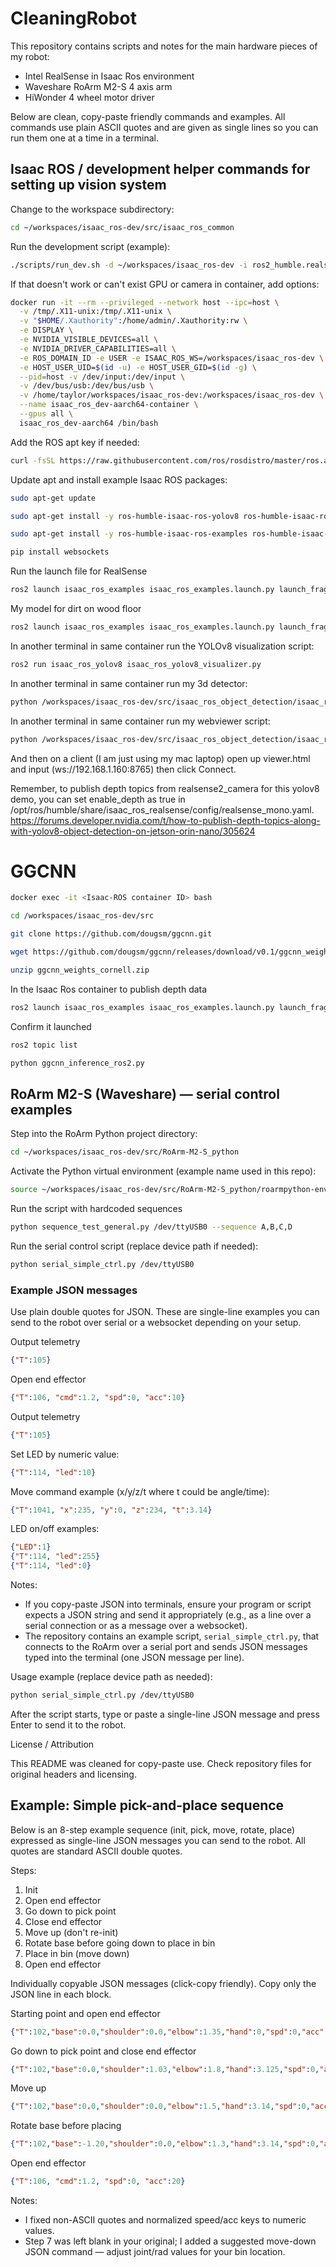 # CleaningRobot

This repository contains scripts and notes for the main hardware pieces of my robot:
- Intel RealSense in Isaac Ros environment
- Waveshare RoArm M2-S 4 axis arm
- HiWonder 4 wheel motor driver

Below are clean, copy-paste friendly commands and examples. All commands use plain ASCII quotes and are given as single lines so you can run them one at a time in a terminal.

## Isaac ROS / development helper commands for setting up vision system

Change to the workspace subdirectory:

```bash
cd ~/workspaces/isaac_ros-dev/src/isaac_ros_common
```

Run the development script (example):

```bash
./scripts/run_dev.sh -d ~/workspaces/isaac_ros-dev -i ros2_humble.realsense
```

If that doesn't work or can't exist GPU or camera in container, add options:
```bash
docker run -it --rm --privileged --network host --ipc=host \
  -v /tmp/.X11-unix:/tmp/.X11-unix \
  -v "$HOME/.Xauthority":/home/admin/.Xauthority:rw \
  -e DISPLAY \
  -e NVIDIA_VISIBLE_DEVICES=all \
  -e NVIDIA_DRIVER_CAPABILITIES=all \
  -e ROS_DOMAIN_ID -e USER -e ISAAC_ROS_WS=/workspaces/isaac_ros-dev \
  -e HOST_USER_UID=$(id -u) -e HOST_USER_GID=$(id -g) \
  --pid=host -v /dev/input:/dev/input \
  -v /dev/bus/usb:/dev/bus/usb \
  -v /home/taylor/workspaces/isaac_ros-dev:/workspaces/isaac_ros-dev \
  --name isaac_ros_dev-aarch64-container \
  --gpus all \
  isaac_ros_dev-aarch64 /bin/bash
```

Add the ROS apt key if needed:

```bash
curl -fsSL https://raw.githubusercontent.com/ros/rosdistro/master/ros.asc | sudo gpg --dearmor -o /usr/share/keyrings/ros-archive-keyring.gpg
```

Update apt and install example Isaac ROS packages:

```bash
sudo apt-get update
```

```bash
sudo apt-get install -y ros-humble-isaac-ros-yolov8 ros-humble-isaac-ros-dnn-image-encoder ros-humble-isaac-ros-tensor-rt
```

```bash
sudo apt-get install -y ros-humble-isaac-ros-examples ros-humble-isaac-ros-realsense
```

```bash
pip install websockets
```

Run the launch file for RealSense
```bash
ros2 launch isaac_ros_examples isaac_ros_examples.launch.py launch_fragments:=realsense_mono_rect_depth,yolov8 model_file_path:=${ISAAC_ROS_WS}/isaac_ros_assets/models/yolov8/yolov8s.onnx engine_file_path:=${ISAAC_ROS_WS}/isaac_ros_assets/models/yolov8/yolov8s.plan
```

My model for dirt on wood floor
```bash
ros2 launch isaac_ros_examples isaac_ros_examples.launch.py launch_fragments:=realsense_mono_rect_depth,yolov8    model_file_path:=${ISAAC_ROS_WS}/isaac_ros_assets/models/yolov8/fixed.onnx engine_file_path:=${ISAAC_ROS_WS}/isaac_ros_assets/models/yolov8/fixed.plan
```

In another terminal in same container run the YOLOv8 visualization script:
```bash
ros2 run isaac_ros_yolov8 isaac_ros_yolov8_visualizer.py
```

In another terminal in same container run my 3d detector:
```bash
python /workspaces/isaac_ros-dev/src/isaac_ros_object_detection/isaac_ros_yolov8/scripts/yolov8_3d_detector.py
```

In another terminal in same container run my webviewer script:
```bash
python /workspaces/isaac_ros-dev/src/isaac_ros_object_detection/isaac_ros_yolov8/scripts/web_viewer_server_3d.py
```

And then on a client (I am just using my mac laptop) open up viewer.html and input (ws://192.168.1.160:8765) then click Connect.

Remember, to publish depth topics from realsense2_camera for this yolov8 demo, you can set enable_depth as true in /opt/ros/humble/share/isaac_ros_realsense/config/realsense_mono.yaml.
https://forums.developer.nvidia.com/t/how-to-publish-depth-topics-along-with-yolov8-object-detection-on-jetson-orin-nano/305624

# GGCNN
```bash
docker exec -it <Isaac-ROS container ID> bash
```

```bash
cd /workspaces/isaac_ros-dev/src
```

```bash
git clone https://github.com/dougsm/ggcnn.git
```

```bash
wget https://github.com/dougsm/ggcnn/releases/download/v0.1/ggcnn_weights_cornell.zip
```

```bash
unzip ggcnn_weights_cornell.zip
```

In the Isaac Ros container to publish depth data
```bash
ros2 launch isaac_ros_examples isaac_ros_examples.launch.py launch_fragments:=realsense_depth_rect_depth_to_color
```

Confirm it launched
```bash
ros2 topic list
```

```bash
python ggcnn_inference_ros2.py
```

## RoArm M2-S (Waveshare) — serial control examples

Step into the RoArm Python project directory:

```bash
cd ~/workspaces/isaac_ros-dev/src/RoArm-M2-S_python
```

Activate the Python virtual environment (example name used in this repo):

```bash
source ~/workspaces/isaac_ros-dev/src/RoArm-M2-S_python/roarmpython-env/bin/activate
```

Run the script with hardcoded sequences

```bash
python sequence_test_general.py /dev/ttyUSB0 --sequence A,B,C,D
```

Run the serial control script (replace device path if needed):

```bash
python serial_simple_ctrl.py /dev/ttyUSB0
```

### Example JSON messages

Use plain double quotes for JSON. These are single-line examples you can send to the robot over serial or a websocket depending on your setup.

Output telemetry
```json
{"T":105}
```

Open end effector

```json
{"T":106, "cmd":1.2, "spd":0, "acc":10}
```

Output telemetry
```json
{"T":105}
```


Set LED by numeric value:

```json
{"T":114, "led":10}
```

Move command example (x/y/z/t where t could be angle/time):

```json
{"T":1041, "x":235, "y":0, "z":234, "t":3.14}
```

LED on/off examples:

```json
{"LED":1}
{"T":114, "led":255}
{"T":114, "led":0}
```

Notes:

- If you copy-paste JSON into terminals, ensure your program or script expects a JSON string and send it appropriately (e.g., as a line over a serial connection or as a message over a websocket).
- The repository contains an example script, `serial_simple_ctrl.py`, that connects to the RoArm over a serial port and sends JSON messages typed into the terminal (one JSON message per line).

Usage example (replace device path as needed):

```bash
python serial_simple_ctrl.py /dev/ttyUSB0
```

After the script starts, type or paste a single-line JSON message and press Enter to send it to the robot.

License / Attribution

This README was cleaned for copy-paste use. Check repository files for original headers and licensing.

## Example: Simple pick-and-place sequence

Below is an 8-step example sequence (init, pick, move, rotate, place) expressed as single-line JSON messages you can send to the robot. All quotes are standard ASCII double quotes.

Steps:

1. Init
2. Open end effector
3. Go down to pick point
4. Close end effector
5. Move up (don't re-init)
6. Rotate base before going down to place in bin
7. Place in bin (move down)
8. Open end effector

<!-- Removed combined block to avoid duplication; see individually copyable blocks below -->

Individually copyable JSON messages (click-copy friendly). Copy only the JSON line in each block.


Starting point and open end effector

```json
{"T":102,"base":0.0,"shoulder":0.0,"elbow":1.35,"hand":0,"spd":0,"acc":20}
```

Go down to pick point and close end effector

```json
{"T":102,"base":0.0,"shoulder":1.03,"elbow":1.8,"hand":3.125,"spd":0,"acc":20}
```

Move up

```json
{"T":102,"base":0.0,"shoulder":0.0,"elbow":1.5,"hand":3.14,"spd":0,"acc":20}
```

Rotate base before placing

```json
{"T":102,"base":-1.20,"shoulder":0.0,"elbow":1.3,"hand":3.14,"spd":0,"acc":20}
```

Open end effector

```json
{"T":106, "cmd":1.2, "spd":0, "acc":20}
```


Notes:
- I fixed non-ASCII quotes and normalized speed/acc keys to numeric values.
- Step 7 was left blank in your original; I added a suggested move-down JSON command — adjust joint/rad values for your bin location.



